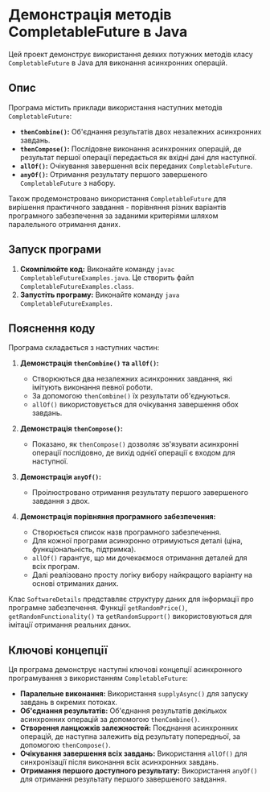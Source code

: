 # Демонстрація методів CompletableFuture в Java

Цей проект демонструє використання деяких потужних методів класу `CompletableFuture` в Java для виконання асинхронних операцій.

## Опис

Програма містить приклади використання наступних методів `CompletableFuture`:

*   **`thenCombine()`:**  Об'єднання результатів двох незалежних асинхронних завдань.
*   **`thenCompose()`:** Послідовне виконання асинхронних операцій, де результат першої операції передається як вхідні дані для наступної.
*   **`allOf()`:** Очікування завершення всіх переданих `CompletableFuture`.
*   **`anyOf()`:** Отримання результату першого завершеного `CompletableFuture` з набору.

Також продемонстровано використання `CompletableFuture` для вирішення практичного завдання - порівняння різних варіантів програмного забезпечення за заданими критеріями шляхом паралельного отримання даних.

## Запуск програми

1. **Скомпілюйте код:** Виконайте команду `javac CompletableFutureExamples.java`. Це створить файл `CompletableFutureExamples.class`.
2. **Запустіть програму:** Виконайте команду `java CompletableFutureExamples`.

## Пояснення коду

Програма складається з наступних частин:

1. **Демонстрація `thenCombine()` та `allOf()`:**
    *   Створюються два незалежних асинхронних завдання, які імітують виконання певної роботи.
    *   За допомогою `thenCombine()` їх результати об'єднуються.
    *   `allOf()` використовується для очікування завершення обох завдань.

2. **Демонстрація `thenCompose()`:**
    *   Показано, як `thenCompose()` дозволяє зв'язувати асинхронні операції послідовно, де вихід однієї операції є входом для наступної.

3. **Демонстрація `anyOf()`:**
    *   Проілюстровано отримання результату першого завершеного завдання з двох.

4. **Демонстрація порівняння програмного забезпечення:**
    *   Створюється список назв програмного забезпечення.
    *   Для кожної програми асинхронно отримуються деталі (ціна, функціональність, підтримка).
    *   `allOf()` гарантує, що ми дочекаємося отримання деталей для всіх програм.
    *   Далі реалізовано просту логіку вибору найкращого варіанту на основі отриманих даних.

Клас `SoftwareDetails` представляє структуру даних для інформації про програмне забезпечення. Функції `getRandomPrice()`, `getRandomFunctionality()` та `getRandomSupport()` використовуються для імітації отримання реальних даних.

## Ключові концепції

Ця програма демонструє наступні ключові концепції асинхронного програмування з використанням `CompletableFuture`:

*   **Паралельне виконання:** Використання `supplyAsync()` для запуску завдань в окремих потоках.
*   **Об'єднання результатів:**  Об'єднання результатів декількох асинхронних операцій за допомогою `thenCombine()`.
*   **Створення ланцюжків залежностей:** Поєднання асинхронних операцій, де наступна залежить від результату попередньої, за допомогою `thenCompose()`.
*   **Очікування завершення всіх завдань:** Використання `allOf()` для синхронізації після виконання всіх асинхронних завдань.
*   **Отримання першого доступного результату:**  Використання `anyOf()` для отримання результату першого завершеного завдання.

